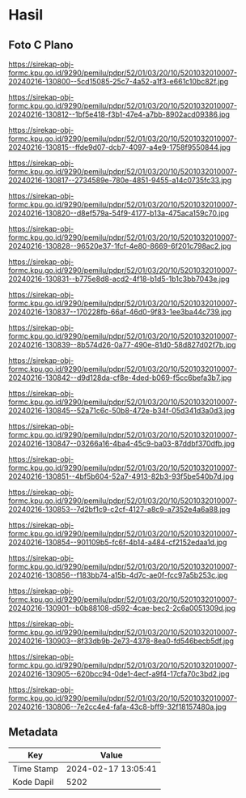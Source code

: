 # Hasil

## Foto C Plano

https://sirekap-obj-formc.kpu.go.id/9290/pemilu/pdpr/52/01/03/20/10/5201032010007-20240216-130800--5cd15085-25c7-4a52-a1f3-e661c10bc82f.jpg

https://sirekap-obj-formc.kpu.go.id/9290/pemilu/pdpr/52/01/03/20/10/5201032010007-20240216-130812--1bf5e418-f3b1-47e4-a7bb-8902acd09386.jpg

https://sirekap-obj-formc.kpu.go.id/9290/pemilu/pdpr/52/01/03/20/10/5201032010007-20240216-130815--ffde9d07-dcb7-4097-a4e9-1758f9550844.jpg

https://sirekap-obj-formc.kpu.go.id/9290/pemilu/pdpr/52/01/03/20/10/5201032010007-20240216-130817--2734589e-780e-4851-9455-a14c0735fc33.jpg

https://sirekap-obj-formc.kpu.go.id/9290/pemilu/pdpr/52/01/03/20/10/5201032010007-20240216-130820--d8ef579a-54f9-4177-b13a-475aca159c70.jpg

https://sirekap-obj-formc.kpu.go.id/9290/pemilu/pdpr/52/01/03/20/10/5201032010007-20240216-130828--96520e37-1fcf-4e80-8669-6f201c798ac2.jpg

https://sirekap-obj-formc.kpu.go.id/9290/pemilu/pdpr/52/01/03/20/10/5201032010007-20240216-130831--b775e8d8-acd2-4f18-b1d5-1b1c3bb7043e.jpg

https://sirekap-obj-formc.kpu.go.id/9290/pemilu/pdpr/52/01/03/20/10/5201032010007-20240216-130837--170228fb-66af-46d0-9f83-1ee3ba44c739.jpg

https://sirekap-obj-formc.kpu.go.id/9290/pemilu/pdpr/52/01/03/20/10/5201032010007-20240216-130839--8b574d26-0a77-490e-81d0-58d827d02f7b.jpg

https://sirekap-obj-formc.kpu.go.id/9290/pemilu/pdpr/52/01/03/20/10/5201032010007-20240216-130842--d9d128da-cf8e-4ded-b069-f5cc6befa3b7.jpg

https://sirekap-obj-formc.kpu.go.id/9290/pemilu/pdpr/52/01/03/20/10/5201032010007-20240216-130845--52a71c6c-50b8-472e-b34f-05d341d3a0d3.jpg

https://sirekap-obj-formc.kpu.go.id/9290/pemilu/pdpr/52/01/03/20/10/5201032010007-20240216-130847--03266a16-4ba4-45c9-ba03-87ddbf370dfb.jpg

https://sirekap-obj-formc.kpu.go.id/9290/pemilu/pdpr/52/01/03/20/10/5201032010007-20240216-130851--4bf5b604-52a7-4913-82b3-93f5be540b7d.jpg

https://sirekap-obj-formc.kpu.go.id/9290/pemilu/pdpr/52/01/03/20/10/5201032010007-20240216-130853--7d2bf1c9-c2cf-4127-a8c9-a7352e4a6a88.jpg

https://sirekap-obj-formc.kpu.go.id/9290/pemilu/pdpr/52/01/03/20/10/5201032010007-20240216-130854--901109b5-fc6f-4b14-a484-cf2152edaa1d.jpg

https://sirekap-obj-formc.kpu.go.id/9290/pemilu/pdpr/52/01/03/20/10/5201032010007-20240216-130856--f183bb74-a15b-4d7c-ae0f-fcc97a5b253c.jpg

https://sirekap-obj-formc.kpu.go.id/9290/pemilu/pdpr/52/01/03/20/10/5201032010007-20240216-130901--b0b88108-d592-4cae-bec2-2c6a0051309d.jpg

https://sirekap-obj-formc.kpu.go.id/9290/pemilu/pdpr/52/01/03/20/10/5201032010007-20240216-130903--8f33db9b-2e73-4378-8ea0-fd546becb5df.jpg

https://sirekap-obj-formc.kpu.go.id/9290/pemilu/pdpr/52/01/03/20/10/5201032010007-20240216-130905--620bcc94-0de1-4ecf-a9f4-17cfa70c3bd2.jpg

https://sirekap-obj-formc.kpu.go.id/9290/pemilu/pdpr/52/01/03/20/10/5201032010007-20240216-130806--7e2cc4e4-fafa-43c8-bff9-32f18157480a.jpg


## Metadata

| Key        | Value               |
| ---------- | ------------------- |
| Time Stamp | 2024-02-17 13:05:41 |
| Kode Dapil | 5202                |




